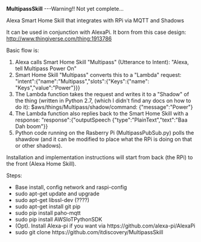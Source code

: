 <B>MultipassSkill</B> ---Warning!! Not yet complete...

Alexa Smart Home Skill that integrates with RPi via MQTT and Shadows

It can be used in conjunction with AlexaPi. 
It born from this case design: http://www.thingiverse.com/thing:1913786

Basic flow is: 
<ol><li>Alexa calls Smart Home Skill "Multipass" (Utterance to Intent): "Alexa, tell Multipass Power On"</li>
<li>Smart Home Skill "Multipass" converts this to a "Lambda" request: "intent":{"name":"Multipass","slots":{"Keys":{"name": "Keys","value":"Power"}}} </li>
<li>The Lambda function takes the request and writes it to a "Shadow" of the thing (written in Python 2.7, (which I didn't find any docs on how to do it): $aws/things/Multipass/shadow/command: {"message":"Power"} </li>
<li>The Lambda function also replies back to the Smart Home Skill with a response: "response":{"outputSpeech {"type":"PlainText","text":"Baa Dah boom"}}</li>
<li>Python code running on the Rasberry Pi (MultipassPubSub.py) polls the shawdow (and it can be modified to place what the RPi is doing on that or other shadows).</li></ol>

Installation and implementation instructions will start from back (the RPi)
to the front (Alexa Home Skill).

Steps: 
<ul><li>Base install, config network and raspi-config</li>
<li>sudo apt-get update and upgrade </li>
<li>sudo apt-get libssl-dev (????)</li>
<li>sudo apt-get install git pip </li>
<li>sudo pip install paho-mqtt </li>
<li>sudo pip install AWSIoTPythonSDK </li>
<li>(Opt). Install Alexa-pi if you want via https://github.com/alexa-pi/AlexaPi </li>
<li>sudo git clone https://github.com/itdiscovery/MultipassSkill</li>


